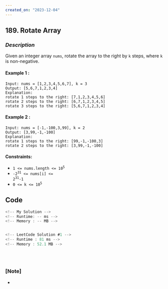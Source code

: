 ```yaml
---
created_on: "2023-12-04"
---
```


## 189. Rotate Array

### _Description_

Given an integer array `nums`, rotate the array to the right by `k` steps, where `k` is non-negative.


#### Example 1 :
```
Input: nums = [1,2,3,4,5,6,7], k = 3
Output: [5,6,7,1,2,3,4]
Explanation:
rotate 1 steps to the right: [7,1,2,3,4,5,6]
rotate 2 steps to the right: [6,7,1,2,3,4,5]
rotate 3 steps to the right: [5,6,7,1,2,3,4]
```

#### Example 2 :
```
Input: nums = [-1,-100,3,99], k = 2
Output: [3,99,-1,-100]
Explanation: 
rotate 1 steps to the right: [99,-1,-100,3]
rotate 2 steps to the right: [3,99,-1,-100]
```

#### Constraints:

- <code>1 <= nums.length <= 10<sup>5</sup></code>
- <code>-2<sup>31</sup> <= nums[i] <= 2<sup>31</sup>-1</code>
- <code>0 <= k <= 10<sup>5</sup></code>


## Code

```JavaScript
<!-- My Solution -->
<!-- Runtime: -- ms -->
<!-- Memory : -- MB -->



```


```JavaScript
<!-- LeetCode Solution #1 -->
<!-- Runtime : 81 ms -->
<!-- Memory : 52.1 MB -->




```


#

### [Note] 
- 
